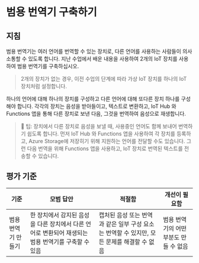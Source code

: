 # 범용 번역기 구축하기

## 지침

범용 번역기는 여러 언어를 번역할 수 있는 장치로, 다른 언어를 사용하는 사람들이 의사소통할 수 있도록 합니다. 지난 수업에서 배운 내용을 사용하여 2개의 IoT 장치를 사용하여 범용 번역기를 구축하십시오.

> 2개의 장치가 없는 경우, 이전 수업의 단계에 따라 가상 IoT 장치를 하나의 IoT 장치처럼 설정합니다.

하나의 언어에 대해 하나의 장치를 구성하고 다른 언어에 대해 또다른 장치 하나를 구성해야 합니다. 각각의 장치는 음성을 받아들이고, 텍스트로 변환하고, IoT Hub 와 Functions 앱을 통해 다른 장치로 보낸 다음, 그것을 번역하여 음성으로 재생합니다.

> 💁 팁: 장치에서 다른 장치로 음성을 보낼 때, 사용중인 언어도 함께 보내어 번역하기 쉽도록 합니다. 먼저 IoT Hub 와 Functions 앱을 사용하여 각 장치를 등록하고, Azure Storage에 저장히기 위해 지원하는 언어를 전달할 수도 있습니다. 그런 다음 번역을 위해 Functions 앱을 사용하고, IoT 장치로 번역된 텍스트를 전송할 수 있습니다.

## 평가 기준

| 기준               | 모범 답안                                                                                          | 적절함                                                                                     | 개선이 필요함                          |
| ------------------ | -------------------------------------------------------------------------------------------------- | ------------------------------------------------------------------------------------------ | -------------------------------------- |
| 범용 번역기 만들기 | 한 장치에서 감지된 음성을 다른 장치에서 다른 언어로 변환되어 재생되는 범용 번역기를 구축할 수 있음 | 캡처된 음성 또는 번역과 같은 일부 구성 요소는 번역할 수 있지만, 모든 문제를 해결할 수 없음 | 범용 번역기의 어떤 부분도 만들 수 없음 |
